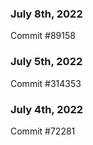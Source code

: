 ### July 8th, 2022

Commit #89158

### July 5th, 2022

Commit #314353


### July 4th, 2022

Commit #72281
